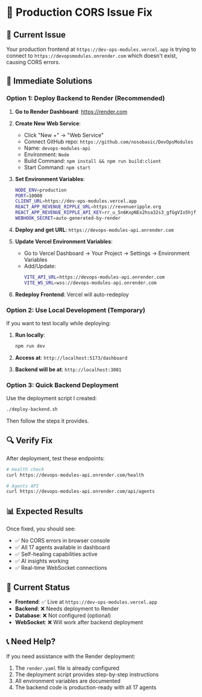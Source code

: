 # 🔧 Production CORS Issue Fix

## 🚨 **Current Issue**
Your production frontend at `https://dev-ops-modules.vercel.app` is trying to connect to `https://devopsmodules.onrender.com` which doesn't exist, causing CORS errors.

## 🎯 **Immediate Solutions**

### **Option 1: Deploy Backend to Render (Recommended)**

1. **Go to Render Dashboard**: https://render.com
2. **Create New Web Service**:
   - Click "New +" → "Web Service"
   - Connect GitHub repo: `https://github.com/nosobasic/DevOpsModules`
   - Name: `devops-modules-api`
   - Environment: `Node`
   - Build Command: `npm install && npm run build:client`
   - Start Command: `npm start`

3. **Set Environment Variables**:
   ```bash
   NODE_ENV=production
   PORT=10000
   CLIENT_URL=https://dev-ops-modules.vercel.app
   REACT_APP_REVENUE_RIPPLE_URL=https://revenueripple.org
   REACT_APP_REVENUE_RIPPLE_API_KEY=rr_u_5n6KxpNEx2hsa32s3_gfGgVIo5hjfC2esJr7CBPtk
   WEBHOOK_SECRET=auto-generated-by-render
   ```

4. **Deploy and get URL**: `https://devops-modules-api.onrender.com`

5. **Update Vercel Environment Variables**:
   - Go to Vercel Dashboard → Your Project → Settings → Environment Variables
   - Add/Update:
     ```bash
     VITE_API_URL=https://devops-modules-api.onrender.com
     VITE_WS_URL=wss://devops-modules-api.onrender.com
     ```

6. **Redeploy Frontend**: Vercel will auto-redeploy

### **Option 2: Use Local Development (Temporary)**

If you want to test locally while deploying:

1. **Run locally**:
   ```bash
   npm run dev
   ```

2. **Access at**: `http://localhost:5173/dashboard`

3. **Backend will be at**: `http://localhost:3001`

### **Option 3: Quick Backend Deployment**

Use the deployment script I created:

```bash
./deploy-backend.sh
```

Then follow the steps it provides.

## 🔍 **Verify Fix**

After deployment, test these endpoints:

```bash
# Health check
curl https://devops-modules-api.onrender.com/health

# Agents API
curl https://devops-modules-api.onrender.com/api/agents
```

## 📊 **Expected Results**

Once fixed, you should see:
- ✅ No CORS errors in browser console
- ✅ All 17 agents available in dashboard
- ✅ Self-healing capabilities active
- ✅ AI insights working
- ✅ Real-time WebSocket connections

## 🚀 **Current Status**

- **Frontend**: ✅ Live at `https://dev-ops-modules.vercel.app`
- **Backend**: ❌ Needs deployment to Render
- **Database**: ❌ Not configured (optional)
- **WebSocket**: ❌ Will work after backend deployment

## 📞 **Need Help?**

If you need assistance with the Render deployment:
1. The `render.yaml` file is already configured
2. The deployment script provides step-by-step instructions
3. All environment variables are documented
4. The backend code is production-ready with all 17 agents 